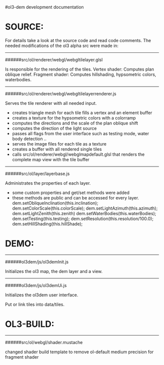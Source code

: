 #ol3-dem development documentation

SOURCE:
=========

For details take a look at the source code and read code comments.
The needed modifications of the ol3 alpha src were made in:

*****************************************
######src/ol/renderer/webgl/webgltilelayer.glsl

Is responsible for the rendering of the tiles.
Vertex shader:
	Computes plan oblique relief.
Fragment shader:
	Computes hillshading, hypsometric colors, waterbodies.

***********************************************
######src/ol/renderer/webgl/webgltilelayerrenderer.js

Serves the tile renderer with all needed input.
* creates triangle mesh for each tile 
  fills a vertex and an element buffer 
* creates a texture for the hypsometric colors with a colorramp
* computes the directions and the scale of the plan oblique shift
* computes the direction of the light source
* passes all flags from the user interface such as testing mode, water body detection ..
* serves the image files for each tile as a texture
* creates a buffer with all rendered single tiles
* calls src/ol/renderer/webgl/webglmapdefault.glsl 
  that renders the complete map view with the tile buffer

*************************
######src/ol/layer/layerbase.js

Administrates the properties of each layer.
* some custom properties and get/set methods were added
* these methods are public and can be accessed for every layer.
      dem.setObliqueInclination(this.inclination);
      dem.setColorScale(this.colorScale);
      dem.setLightAzimuth(this.azimuth);
      dem.setLightZenith(this.zenith)
      dem.setWaterBodies(this.waterBodies);
      dem.setTesting(this.testing);
      dem.setResolution(this.resolution/100.0);
      dem.setHillShading(this.hillShade);


DEMO:
=========

***********************
######ol3dem/js/ol3demInit.js

Initializes the ol3 map, the dem layer and a view.

***********************
######ol3dem/js/ol3demUi.js

Initializes the ol3dem user interface.

Put or link tiles into data/tiles.


OL3-BUILD:
=========

****************************
######src/ol/webgl/shader.mustache

changed shader build template
to remove ol-default medium precision for fragment shader

